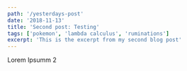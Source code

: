 ```yaml
---
path: '/yesterdays-post'
date: '2018-11-13'
title: 'Second post: Testing'
tags: ['pokemon', 'lambda calculus', 'ruminations']
excerpt: 'This is the excerpt from my second blog post'
---
```



Lorem Ipsumm 2
